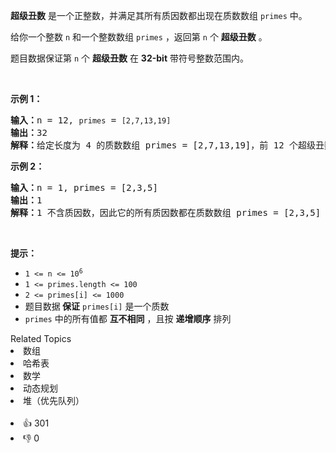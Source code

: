 <p><strong>超级丑数</strong> 是一个正整数，并满足其所有质因数都出现在质数数组 <code>primes</code> 中。</p>

<p>给你一个整数 <code>n</code> 和一个整数数组 <code>primes</code> ，返回第 <code>n</code> 个 <strong>超级丑数</strong> 。</p>

<p>题目数据保证第 <code>n</code> 个 <strong>超级丑数</strong> 在 <strong>32-bit</strong> 带符号整数范围内。</p>

<p>&nbsp;</p>

<p><strong>示例 1：</strong></p>

<pre>
<strong>输入：</strong>n = 12, <code>primes</code> = <code>[2,7,13,19]</code>
<strong>输出：</strong>32 
<strong>解释：</strong>给定长度为 4 的质数数组 primes = [2,7,13,19]，前 12 个超级丑数序列为：[1,2,4,7,8,13,14,16,19,26,28,32] 。</pre>

<p><strong>示例 2：</strong></p>

<pre>
<strong>输入：</strong>n = 1, primes = [2,3,5]
<strong>输出：</strong>1
<strong>解释：</strong>1 不含质因数，因此它的所有质因数都在质数数组 primes = [2,3,5] 中。
</pre>
&nbsp;

<div class="top-view__1vxA">
<div class="original__bRMd">
<div>
<p><strong>提示：</strong></p>

<ul>
	<li><code>1 &lt;= n &lt;= 10<sup>6</sup></code></li>
	<li><code>1 &lt;= primes.length &lt;= 100</code></li>
	<li><code>2 &lt;= primes[i] &lt;= 1000</code></li>
	<li>题目数据<strong> 保证</strong> <code>primes[i]</code> 是一个质数</li>
	<li><code>primes</code> 中的所有值都 <strong>互不相同</strong> ，且按 <strong>递增顺序</strong> 排列</li>
</ul>
</div>
</div>
</div>
<div><div>Related Topics</div><div><li>数组</li><li>哈希表</li><li>数学</li><li>动态规划</li><li>堆（优先队列）</li></div></div><br><div><li>👍 301</li><li>👎 0</li></div>